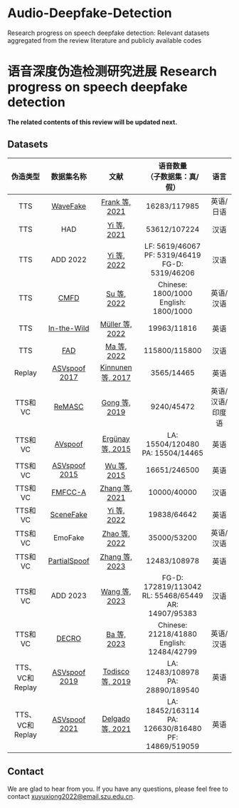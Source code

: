 # Audio-Deepfake-Detection
Research progress on speech deepfake detection: Relevant datasets aggregated from the review literature and publicly available codes

# 语音深度伪造检测研究进展 Research progress on speech deepfake detection

**The related contents of this review will be updated next.**

## Datasets
| 伪造类型 	|                               数据集名称 	                                |                                                                                                文献 	                                                                                                | 语音数量  <br>（子数据集：真/假） 	| 语言 	|
|:---:	|:--------------------------------------------------------------------:|:--------------------------------------------------------------------------------------------------------------------------------------------------------------------------------------------------:|:---:	|:---:	|
| TTS 	|            [WaveFake](https://zenodo.org/record/5642694)             |                                                                        [Frank 等, 2021](https://arxiv.org/abs/2111.02813) 	                                                                         | 16283/117985 	| 英语/日语 	|
| TTS 	|                                HAD 	                                 |                                                                         [Yi 等, 2021](https://arxiv.org/abs/2104.03617)  	                                                                          | 53612/107224 	| 汉语 	|
| TTS 	|                              ADD 2022 	                              |                                                                       [Yi 等, 2022](https://arxiv.org/pdf/2202.08433v2.pdf) 	                                                                       | LF: 5619/46067  <br>PF: 5319/46419  <br>FG-D: 5319/46206 	| 汉语 	|
| TTS 	|              [CMFD](https://github.com/WuQinfang/CMFD)               |                                                                    [Su 等, 2022](https://ieeexplore.ieee.org/document/9921343) 	                                                                    | Chinese: 1800/1000 <br>English: 1800/1000 	| 英语/汉语 	|
| TTS 	| [In-the-Wild](https://deepfake-demo.aisec.fraunhofer.de/in_the_wild) |                                                                        [Müller 等, 2022](https://arxiv.org/abs/2203.16263) 	                                                                        | 19963/11816 	| 英语 	|
| TTS 	|        [FAD](https://zenodo.org/record/6635521#.Ysjq4nZBw2x)         |        [Ma 等, 2022](https://arxiv.org/abs/2207.12308#:~:text=FAD%20dataset%20can%20be%20used%20not%20only%20for,remain%20challenging.%20The%20FAD%20dataset%20is%20publicly%20available.) 	        | 115800/115800 	| 汉语 	|
| Replay 	|   [ASVspoof 2017](https://datashare.ed.ac.uk/handle/10283/3055) 	    |                                                        [Kinnunen 等, 2017](https://www.asvspoof.org/asvspoof2017overview_cameraReady.pdf) 	                                                         | 3565/14465 	| 英语 	|
| TTS和VC 	|           [ReMASC](https://github.com/YuanGongND/ReMASC) 	           |                                                                         [Gong 等, 2019](https://arxiv.org/abs/1904.03365) 	                                                                         | 9240/45472 	| 英语/汉语/印度语 	|
| TTS和VC 	|            [AVspoof](https://zenodo.org/record/4081040) 	            |                                                                 [Ergünay 等, 2015](https://ieeexplore.ieee.org/document/7358783) 	                                                                  | LA: 15504/120480  <br>PA: 15504/14465 	| 英语 	|
| TTS和VC 	|         [ASVspoof 2015](http://dx.doi.org/10.7488/ds/298) 	          |                                   [Wu 等, 2015](https://datashare.ed.ac.uk/bitstream/handle/10283/853/ASVspoof2015_evaluation_plan.pdf?sequence=2&isAllowed=y) 	                                    | 16651/246500 	| 英语 	|
| TTS和VC 	|          [FMFCC-A](https://github.com/Amforever/FMFCC-A) 	           | [Zhang 等, 2021](https://arxiv.org/abs/2110.09441#:~:text=The%20FMFCC-A%20dataset%20is%20by%20far%20the%20largest,10%2C000%20genuine%20Mandarin%20utterances%20collected%20from%2058%20speakers.) 	 | 10000/40000 	| 汉语 	|
| TTS和VC 	|    [SceneFake](https://zenodo.org/record/7663324#.Y_XKMuPYuUk) 	     |                                                                                         [Yi  等, 2022](https://arxiv.org/abs/2211.06073) 	                                                                                          | 19838/64642 	| 英语 	|
| TTS和VC 	|                              EmoFake 	                               |                                                                                         [Zhao 等, 2022](http://arxiv.org/abs/2211.05363) 	                                                                                         | 35000/53200 	| 英语/汉语 	|
| TTS和VC 	|   [PartialSpoof](https://zenodo.org/record/4817532#.YLd8Yi2l1hF) 	   |                                                                                         [Zhang 等, 2023](https://arxiv.org/abs/2104.02518)	                                                                                         | 12483/108978 	| 英语 	|
| TTS和VC 	|                              ADD 2023 	                              |                                                                                         [Wang 等, 2023](https://arxiv.org/abs/2305.13774)	                                                                                          | FG-D: 172819/113042  <br>RL: 55468/65449  <br>AR: 14907/95383 	| 汉语 	|
| TTS和VC 	|       [DECRO](https://github.com/petrichorwq/DECRO-dataset) 	        |                                                                                          [Ba 等, 2023](https://dl.acm.org/doi/10.1145/3543507.3583222) 	                                                                                          | Chinese: 21218/41880 <br>English: 12484/42799 	| 英语/汉语 	|
| TTS、VC和Replay 	|   [ASVspoof 2019](https://datashare.ed.ac.uk/handle/10283/3336) 	    |                                                                                       [Todisco 等, 2019](https://arxiv.org/abs/1904.05441)	                                                                                        | LA: 12483/108978  <br>PA: 28890/189540 	| 英语 	|
| TTS、VC和Replay 	|                         [ASVspoof 2021](https://www.asvspoof.org/index2021.html) 	                          |                                                                                       [Delgado 等, 2021](https://arxiv.org/abs/2109.00535) 	                                                                                        | LA: 18452/163114  <br>PA: 126630/816480  <br>PF: 14869/519059 	| 英语 	|

## Contact
We are glad to hear from you. If you have any questions, please feel free to contact <xuyuxiong2022@email.szu.edu.cn>.
